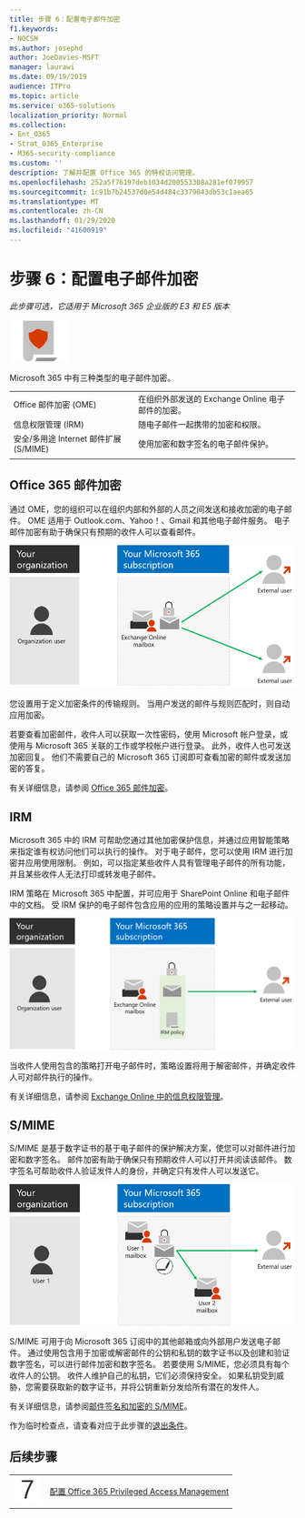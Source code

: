 ```yaml
---
title: 步骤 6：配置电子邮件加密
f1.keywords:
- NOCSH
ms.author: josephd
author: JoeDavies-MSFT
manager: laurawi
ms.date: 09/19/2019
audience: ITPro
ms.topic: article
ms.service: o365-solutions
localization_priority: Normal
ms.collection:
- Ent_O365
- Strat_O365_Enterprise
- M365-security-compliance
ms.custom: ''
description: 了解并配置 Office 365 的特权访问管理。
ms.openlocfilehash: 252a5f76197deb1034d200553308a281ef079957
ms.sourcegitcommit: 1c91b7b24537d0e54d484c3379043db53c1aea65
ms.translationtype: MT
ms.contentlocale: zh-CN
ms.lasthandoff: 01/29/2020
ms.locfileid: "41600919"
---
```

# <a name="step-6-configure-email-encryption"></a>步骤 6：配置电子邮件加密

*此步骤可选，它适用于 Microsoft 365 企业版的 E3 和 E5 版本*

![第 6 阶段：信息保护](./media/deploy-foundation-infrastructure/infoprotection_icon-small.png)

Microsoft 365 中有三种类型的电子邮件加密。

|||
|:-------|:-----|
| Office 邮件加密 (OME) | 在组织外部发送的 Exchange Online 电子邮件的加密。 |
| 信息权限管理 (IRM) | 随电子邮件一起携带的加密和权限。 |
| 安全/多用途 Internet 邮件扩展 (S/MIME) | 使用加密和数字签名的电子邮件保护。 |
|||

## <a name="office-365-message-encryption"></a>Office 365 邮件加密

通过 OME，您的组织可以在组织内部和外部的人员之间发送和接收加密的电子邮件。 OME 适用于 Outlook.com、Yahoo！、Gmail 和其他电子邮件服务。 电子邮件加密有助于确保只有预期的收件人可以查看邮件。

![电子邮件的 OME 加密](./media/infoprotect-email-encryption/ome-encryption.png)

您设置用于定义加密条件的传输规则。 当用户发送的邮件与规则匹配时，则自动应用加密。

若要查看加密邮件，收件人可以获取一次性密码，使用 Microsoft 帐户登录，或使用与 Microsoft 365 关联的工作或学校帐户进行登录。 此外，收件人也可发送加密回复。 他们不需要自己的 Microsoft 365 订阅即可查看加密的邮件或发送加密的答复。

有关详细信息，请参阅 [Office 365 邮件加密](https://docs.microsoft.com/Office365/SecurityCompliance/ome)。

## <a name="irm"></a>IRM

Microsoft 365 中的 IRM 可帮助您通过其他加密保护信息，并通过应用智能策略来指定谁有权访问他们可以执行的操作。 对于电子邮件，您可以使用 IRM 进行加密并应用使用限制。 例如，可以指定某些收件人具有管理电子邮件的所有功能，并且某些收件人无法打印或转发电子邮件。 

IRM 策略在 Microsoft 365 中配置，并可应用于 SharePoint Online 和电子邮件中的文档。 受 IRM 保护的电子邮件包含应用的应用的策略设置并与之一起移动。 

![电子邮件的 IRM 保护](./media/infoprotect-email-encryption/irm-protection.png)

当收件人使用包含的策略打开电子邮件时，策略设置将用于解密邮件，并确定收件人可对邮件执行的操作。 

有关详细信息，请参阅 [Exchange Online 中的信息权限管理]( https://docs.microsoft.com/office365/SecurityCompliance/information-rights-management-in-exchange-online)。

## <a name="smime"></a>S/MIME

S/MIME 是基于数字证书的基于电子邮件的保护解决方案，使您可以对邮件进行加密和数字签名。 邮件加密有助于确保只有预期收件人可以打开并阅读该邮件。 数字签名可帮助收件人验证发件人的身份，并确定只有发件人可以发送它。

![电子邮件的 S/MIME 保护](./media/infoprotect-email-encryption/smime-protection.png)

S/MIME 可用于向 Microsoft 365 订阅中的其他邮箱或向外部用户发送电子邮件。
通过使用包含用于加密或解密邮件的公钥和私钥的数字证书以及创建和验证数字签名，可以进行邮件加密和数字签名。
若要使用 S/MIME，您必须具有每个收件人的公钥。 收件人维护自己的私钥，它们必须保持安全。 如果私钥受到威胁，您需要获取新的数字证书，并将公钥重新分发给所有潜在的发件人。

有关详细信息，请参阅[邮件签名和加密的 S/MIME](https://docs.microsoft.com/Exchange/policy-and-compliance/smime)。


作为临时检查点，请查看对应于此步骤的[退出条件](infoprotect-exit-criteria.md#crit-infoprotect-step6)。

## <a name="next-step"></a>后续步骤

|||
|:-------|:-----|
|![第 7 步](./media/stepnumbers/Step7.png)|[配置 Office 365 Privileged Access Management](infoprotect-configure-privileged-access-management.md)|
